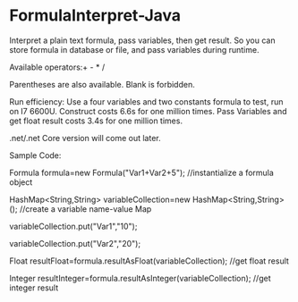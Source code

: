 # FormulaInterpret-Java
Interpret a plain text formula, pass variables, then get result.
So you can store formula in database or file, and pass variables during runtime.

Available operators:+ - * /

Parentheses are also available.
Blank is forbidden.

Run efficiency:
Use a four variables and two constants formula to test, run on I7 6600U.
Construct costs 6.6s for one million times.
Pass Variables and get float result costs 3.4s for one million times.

.net/.net Core version will come out later.

Sample Code:

Formula formula=new Formula("Var1+Var2+5"); //instantialize a formula object

HashMap<String,String> variableCollection=new HashMap<String,String>(); //create a variable name-value Map

variableCollection.put("Var1","10");

variableCollection.put("Var2","20");

Float resultFloat=formula.resultAsFloat(variableCollection);  //get float result

Integer resultInteger=formula.resultAsInteger(variableCollection);  //get integer result
